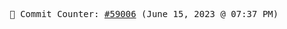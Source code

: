 <p align="center">
    <samp>
        📮 Commit Counter: <a href="https://github.com/Javascript-void0/Javascript-void0/commits/main">#59006</a> (June 15, 2023 @ 07:37 PM)
    </samp>
</p>